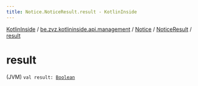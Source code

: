 ```yaml
---
title: Notice.NoticeResult.result - KotlinInside
---
```


[KotlinInside](../../../index.html) / [be.zvz.kotlininside.api.management](../../index.html) / [Notice](../index.html) / [NoticeResult](index.html) / [result](./result.html)

# result

(JVM) `val result: `[`Boolean`](https://kotlinlang.org/api/latest/jvm/stdlib/kotlin/-boolean/index.html)